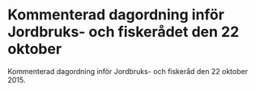 # Kommenterad dagordning inför Jordbruks- och fiskerådet den 22 oktober

Kommenterad dagordning inför Jordbruks- och fiskeråd den 22 oktober 2015.
